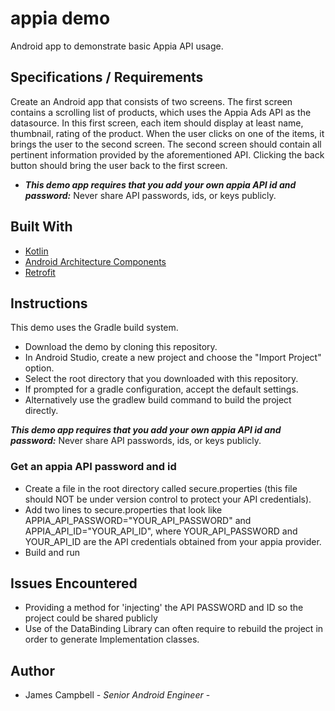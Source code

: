 # appia demo
Android app to demonstrate basic Appia API usage.

## Specifications / Requirements
Create an Android app that consists of two screens. The first screen contains a scrolling list of products, which uses the Appia Ads API as the datasource. In this first screen, each item should display at least name, thumbnail, rating of the product. When the user clicks on one of the items, it brings the user to the second screen. The second screen should contain all pertinent information provided by the aforementioned API. Clicking the back button should bring the user back to the first screen.
* **_This demo app requires that you add your own appia API id and password:_**
Never share API passwords, ids, or keys publicly.

## Built With
* [Kotlin](https://kotlinlang.org/)
* [Android Architecture Components](https://developer.android.com/topic/libraries/architecture)
* [Retrofit](https://square.github.io/retrofit/)

## Instructions
This demo uses the Gradle build system.

- Download the demo by cloning this repository.
- In Android Studio, create a new project and choose the "Import Project" option.
- Select the root directory that you downloaded with this repository.
- If prompted for a gradle configuration, accept the default settings. 
- Alternatively use the gradlew build command to build the project directly.

**_This demo app requires that you add your own appia API id and password:_**
Never share API passwords, ids, or keys publicly.

### Get an appia API password and id
- Create a file in the root directory called secure.properties (this file should NOT be under version control to protect your API credentials). 
- Add two lines to secure.properties that look like APPIA_API_PASSWORD="YOUR_API_PASSWORD" and APPIA_API_ID="YOUR_API_ID", where YOUR_API_PASSWORD and YOUR_API_ID are the API credentials obtained from your appia provider.
- Build and run

## Issues Encountered
- Providing a method for 'injecting' the API PASSWORD and ID so the project could be shared publicly
- Use of the DataBinding Library can often require to rebuild the project in order to generate Implementation classes.

## Author
* James Campbell - *Senior Android Engineer* -

